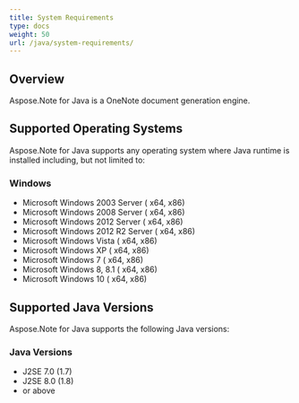 ```yaml
---
title: System Requirements
type: docs
weight: 50
url: /java/system-requirements/
---
```


## **Overview**
Aspose.Note for Java is a OneNote document generation engine.
## **Supported Operating Systems**
Aspose.Note for Java supports any operating system where Java runtime is installed including, but not limited to:
### **Windows**
- Microsoft Windows 2003 Server ( x64, x86)
- Microsoft Windows 2008 Server ( x64, x86)
- Microsoft Windows 2012 Server ( x64, x86)
- Microsoft Windows 2012 R2 Server ( x64, x86)
- Microsoft Windows Vista ( x64, x86)
- Microsoft Windows XP ( x64, x86)
- Microsoft Windows 7 ( x64, x86)
- Microsoft Windows 8, 8.1 ( x64, x86)
- Microsoft Windows 10 ( x64, x86)
## **Supported Java Versions**
Aspose.Note for Java supports the following Java versions:
### **Java Versions**
- J2SE 7.0 (1.7)
- J2SE 8.0 (1.8)
- or above
